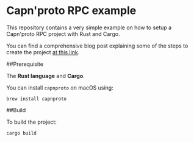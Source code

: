 # Capn'proto RPC example

This repository contains a very simple example on how to setup a Capn'proto RPC project with Rust and Cargo.

You can find a comprehensive blog post explaining some of the steps to create the project
[at this link](https://abronan.com/getting-started-with-capnproto-rpc-for-rust/).

##Prerequisite

The **Rust language** and **Cargo**.

You can install `capnproto` on macOS using:

`brew install capnproto`

##Build

To build the project:

`cargo build`
